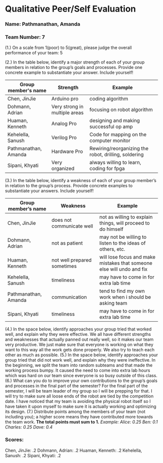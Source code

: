 # Qualitative Peer/Self Evaluation

### Name: Pathmanathan, Amanda
### Team Number: 7

(1.) On a scale from 1(poor) to 5(great), please judge the overall performance of your team: 5

(2.) In the table below, identify a major strength of each of your group members in relation to the group’s goals and processes. Provide one concrete example to substantiate your answer. Include yourself!

| Group member's name | Strength | Example |
| ------------------- | -------- | ------- |
|Chen, JinJie|Arduino pro|coding algorithm |
|Dohmann, Adrian|Very strong in multiple areas|focusing on robot algorithm|
|Huaman, Kenneth|Analog Pro|designing and making successful op amp|
|Kehelella, Sanush|Verilog Pro|Code for mapping on the computer monitor|
|Pathmanathan, Amanda|Hardware Pro|Rewiring/reorganizing the robot, drilling, soldering|
|Sipani, Khyati|Very organized|always willing to learn, coding for fpga|

(3.) In the table below, identify a weakness of each of your group member’s in relation to the group’s process. Provide concrete examples to substantiate your answers. Include yourself!

| Group member’s name | Weakness | Example |
| ------------------- | -------- | ------- |
|Chen, JinJie|does not communicate well|not as willing to explain things, will proceed to do himself|
|Dohmann, Adrian|not as patient|may not be willing to listen to the ideas of others, etc.|
|Huaman, Kenneth|not well prepared sometimes|will lose focus and make mistakes that someone else will undo and fix|
|Kehelella, Sanush|timeliness|may have to come in for extra lab time|
|Pathmanathan, Amanda|communication|tend to find my own work when i should be asking team|
|Sipani, Khyati|timeliness|may have to come in for extra lab time|

(4.) In the space below, identify approaches your group tried that worked well, and explain why they were effective.
We all have different strengths and weaknesses that actually panned out really well, so it makes our team very productive. We just make sure that everyone is working on what they want to this way all the work gets done properly. We also try to teach each other as much as possible. 
(5.) In the space below, identify approaches your group tried that did not work well, and explain why they were ineffective.
In the beginning, we split the team into random subteams and that made the working process bumpy. It caused the need to come into extra lab hours which was hard on our team since everyone is so busy outside of this class. 
(6.) What can you do to improve your own contributions to the group’s goals and processes in the final part of the semester?
For the final part of the semester, I will be team leader of my group so I will be prepping for that. I will try to make sure all loose ends of the robot are tied by the competition date. I have noticed that my team is avoiding the physical robot itself so I have taken it upon myself to make sure it is actually working and optimizing its design. 
(7.) Distribute points among the members of your team (not including you); a higher score means they have contributed more towards the team work. **The total points must sum to 1.**
*Example:
Alice: 0.25
Ben: 0.1
Charles: 0.25
Dave: 0.4*

### Scores:
Chen, JinJie:  .2
Dohmann, Adrian: .2 
Huaman, Kenneth:  .2
Kehelella, Sanush:  .2
Sipani, Khyati:  .2

